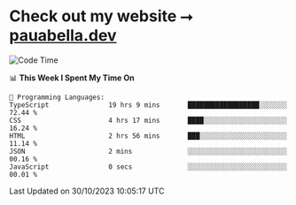 # Check out my website ⭢ [pauabella.dev](https://pauabella.dev)

<!--START_SECTION:waka-->
![Code Time](http://img.shields.io/badge/Code%20Time-2%2C615%20hrs%2054%20mins-blue)

📊 **This Week I Spent My Time On** 

```text
💬 Programming Languages: 
TypeScript               19 hrs 9 mins       ██████████████████░░░░░░░   72.44 % 
CSS                      4 hrs 17 mins       ████░░░░░░░░░░░░░░░░░░░░░   16.24 % 
HTML                     2 hrs 56 mins       ███░░░░░░░░░░░░░░░░░░░░░░   11.14 % 
JSON                     2 mins              ░░░░░░░░░░░░░░░░░░░░░░░░░   00.16 % 
JavaScript               0 secs              ░░░░░░░░░░░░░░░░░░░░░░░░░   00.01 % 
```


 Last Updated on 30/10/2023 10:05:17 UTC
<!--END_SECTION:waka-->
